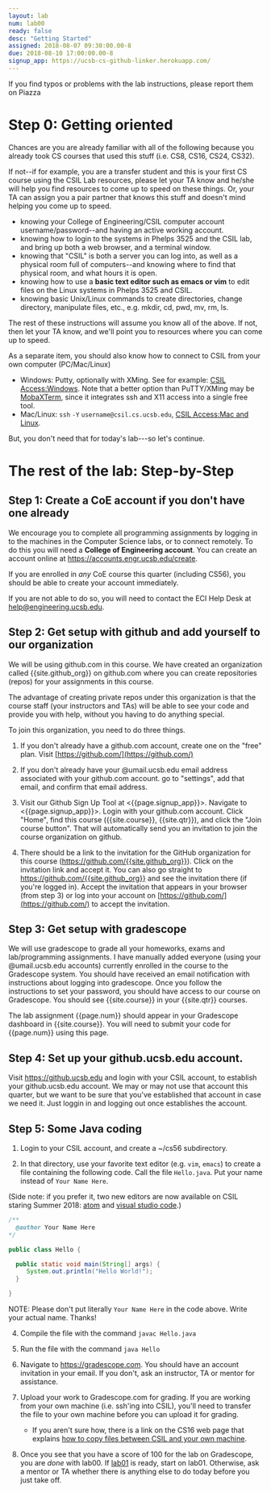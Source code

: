 ```yaml
---
layout: lab
num: lab00
ready: false
desc: "Getting Started"
assigned: 2018-08-07 09:30:00.00-8
due: 2018-08-10 17:00:00.00-8
signup_app: https://ucsb-cs-github-linker.herokuapp.com/
---
```


If you find typos or problems with the lab instructions, please report
them on Piazza

Step 0: Getting oriented
========================

Chances are you are already familiar with all of the following because
you already took CS courses that used this stuff (i.e. CS8, CS16,
CS24, CS32).

If not--if for example, you are a transfer student and this is your first 
CS course using the CSIL Lab resources, please let your TA know and he/she 
will help you find resources to come up to speed on these things. Or, your 
TA can assign you a pair partner that knows this stuff and doesn't mind 
helping you come up to speed.

-   knowing your College of Engineering/CSIL computer account username/password--and having an active working account.
-   knowing how to login to the systems in Phelps 3525 and the CSIL lab, and bring up both a web browser, and a terminal window.
-   knowing that "CSIL" is both a server you can log into, as well as a physical room full of computers--and knowing where to find that physical room, and what hours it is open.
-   knowing how to use a **basic text editor such as emacs or vim** to edit files on the Linux systems in Phelps 3525 and CSIL.
-   knowing basic Unix/Linux commands to create directories, change directory, manipulate files, etc., e.g. mkdir, cd, pwd, mv, rm, ls.

The rest of these instructions will assume you know all of the
above. If not, then let your TA know, and we'll point you to resources
where you can come up to speed.


As a separate item, you should also know how to connect to CSIL from your own computer (PC/Mac/Linux)

-   Windows: Putty, optionally with XMing. See for example: [CSIL Access:Windows](https://foo.cs.ucsb.edu/56wiki/index.php/CSIL_Access:Windows).   Note that a better option than PuTTY/XMing may be [MobaXTerm](http://mobaxterm.mobatek.net/), since it integrates ssh and X11 access into a single free tool.
-   Mac/Linux: `ssh` `-Y` `username@csil.cs.ucsb.edu`, [CSIL Access:Mac and Linux](https://foo.cs.ucsb.edu/56wiki/index.php/CSIL_Access:Mac_and_Linux).

But, you don't need that for today's lab---so let's continue.

The rest of the lab: Step-by-Step
=================================


## Step 1: Create a CoE account if you don't have one already

We encourage you to complete all programming assignments by logging in
to the machines in the Computer Science labs, or to connect
remotely. To do this you will need a **College of Engineering
account**. You can create an account online at
<https://accounts.engr.ucsb.edu/create>.

If you are enrolled in <i>any</i> CoE course this quarter (including CS56), you
should be able to create your account immediately.

If you are not able to do so, you will need to contact the ECI Help Desk at <a href="mailto:help@engineering.ucsb.edu">help@engineering.ucsb.edu</a>.

## Step 2: Get setup with github and add yourself to our organization

We will be using github.com in this course. We have created an
organization called {{site.github_org}} on github.com where you can
create repositories (repos) for your assignments in this course.

The advantage of creating private repos under this organization is
that the course staff (your instructors and TAs) will be able to see
your code and provide you with help, without you having to do anything
special.

To join this organization, you need to do three things.

1. If you don't already have a github.com account, create one on the
"free" plan. Visit [https://github.com/](https://github.com/)

2. If you don't already have your @umail.ucsb.edu email address
associated with your github.com account. go to "settings", add that
email, and confirm that email address.

3. Visit our Github Sign Up Tool at <{{page.signup_app}}>.   Navigate to <{{page.signup_app}}>.  Login with your github.com account. Click "Home", find this course ({{site.course}}, {{site.qtr}}), and click the "Join course button".   That will automatically send you an invitation to join the course organization on github.

4. There should be a link to the invitation for the GitHub organization for this course (<https://github.com/{{site.github_org}}>). Click on the invitation link and accept it. You can also go straight to <https://github.com/{{site.github_org}}> and see the invitation there (if you're logged in). Accept the invitation that appears in your browser (from step 3) or log into your account on [https://github.com/](https://github.com/) to accept the invitation.

## Step 3: Get setup with gradescope

We will use gradescope to grade all your homeworks, exams and lab/programming assignments. I have manually added everyone (using your @umail.ucsb.edu accounts) currently enrolled in the course to the Gradescope system. You should have received an email notification with instructions about logging into gradescope. Once you follow the instructions to set your password, you should have access to our course on Gradescope. You should see {{site.course}} in your {{site.qtr}} courses.

The lab assignment {{page.num}} should appear in your Gradescope dashboard in {{site.course}}. You will need to submit your code for {{page.num}} using this page.

## Step 4: Set up your github.ucsb.edu account.
    
Visit <https://github.ucsb.edu> and login with your CSIL account, to establish your github.ucsb.edu account.   We may or may not use that account this quarter, but we want to be sure that you've established that account in case we need it.  Just loggin in and logging out once establishes the account.

## Step 5: Some Java coding

1.   Login to your CSIL account, and create a ~/cs56 subdirectory.

2.   In that directory, use your favorite text editor (e.g. `vim`, `emacs`) to create a file containing
   the following code.  Call the file `Hello.java`.  Put your name instead of `Your Name Here`.

   (Side note: if you prefer it, two new editors are now available on CSIL staring Summer 2018: [atom](https://ucsb-cs16.github.io/topics/atom/) and [visual studio code](https://ucsb-cs16.github.io/topics/code/).)

   ```java
   /**
     @author Your Name Here
   */

   public class Hello {

     public static void main(String[] args) {
        System.out.println("Hello World!");
     }

   }
   ```

   NOTE: Please don't put literally `Your Name Here` in the code above.  Write your actual name.  Thanks!

   4. Compile the file with the command `javac Hello.java`

   5. Run the file with the command `java Hello`

   6. Navigate to <https://gradescope.com>.   You should have an account invitation in your email.  If you don't, ask an instructor, TA or mentor for assistance.

   7. Upload your work to Gradescope.com for grading.    If you are working from your own machine (i.e. ssh'ing into CSIL), you'll need to transfer the file to your own machine before you can upload it for grading.    
      * If you aren't sure how, there is a link on the CS16 web page that explains [how to copy files between CSIL and your own machine](https://ucsb-cs16.github.io/topics/csil_copying_files/).

   8. Once you see that you have a score of 100 for the lab on Gradescope, you are *done* with lab00.   If [lab01](/labs/lab01/) is ready, start on lab01.  Otherwise, ask a mentor or TA whether there is anything else to do today before you just
          take off.
   
